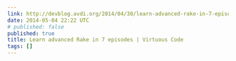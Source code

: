 ```yaml
---
link: http://devblog.avdi.org/2014/04/30/learn-advanced-rake-in-7-episodes/
date: 2014-05-04 22:22 UTC
# published: false
published: true
title: Learn advanced Rake in 7 episodes | Virtuous Code
tags: []
---
```



